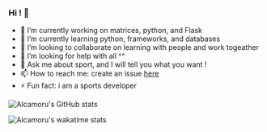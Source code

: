 ### Hi ! 👋

- 🔭 I’m currently working on matrices, python, and Flask
- 🌱 I’m currently learning python, frameworks, and databases
- 👯 I’m looking to collaborate on learning with people and work togeather
- 🤔 I’m looking for help with all ^^
- 💬 Ask me about sport, and I will tell you what you want !
- 📫 How to reach me: create an issue [here](https://github.com/Alcamoru/Alcamoru/issues)
- ⚡ Fun fact: i am a sports developer

![Alcamoru's GitHub stats](https://github-readme-stats.vercel.app/api?username=Alcamoru&show_icons=true&theme=dracula&include_all_commits=true)

![Alcamoru's wakatime stats](https://github-readme-stats.vercel.app/api/wakatime?username=Alcamoru)

